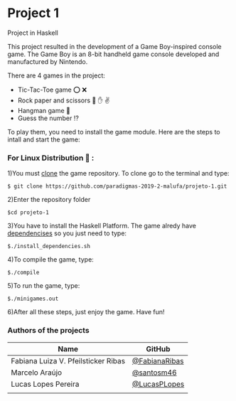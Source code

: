 # Project 1
Project in Haskell 

This project resulted in the development of a Game Boy-inspired console game.
The Game Boy is an 8-bit handheld game console developed and manufactured by Nintendo.

There are 4 games in the project:

* Tic-Tac-Toe game :o: :x:
* Rock paper and scissors :facepunch: :hand: :v:
* Hangman game :walking:
* Guess the number :interrobang:

To play them, you need to install the game module. Here are the steps to intall and start the game:

### For Linux Distribution :penguin: :

1)You must [clone](https://help.github.com/en/articles/cloning-a-repository) the game repository. To clone go to the terminal and type:
~~~
$ git clone https://github.com/paradigmas-2019-2-malufa/projeto-1.git
~~~

2)Enter the repository folder
~~~
$cd projeto-1
~~~

3)You have to install the Haskell Platform. The game alredy have [dependencises](https://github.com/paradigmas-2019-2-malufa/projeto-1/blob/master/install_dependencies.sh) so you just need to type:
~~~
$./install_dependencies.sh
~~~

4)To compile the game, type:
~~~
$./compile
~~~

5)To run the game, type:
~~~
$./minigames.out
~~~

6)After all these steps, just enjoy the game. Have fun!

### Authors of the projects <br>

|Name|GitHub|
|   --  |   --  |
|Fabiana Luiza V. Pfeilsticker Ribas|[@FabianaRibas](https://github.com/FabianaRibas)|
|Marcelo Araújo|[@santosm46](https://github.com/santosm46)|
|Lucas Lopes Pereira|[@LucasPLopes](https://github.com/LucasPLopes)|
||[]()|

